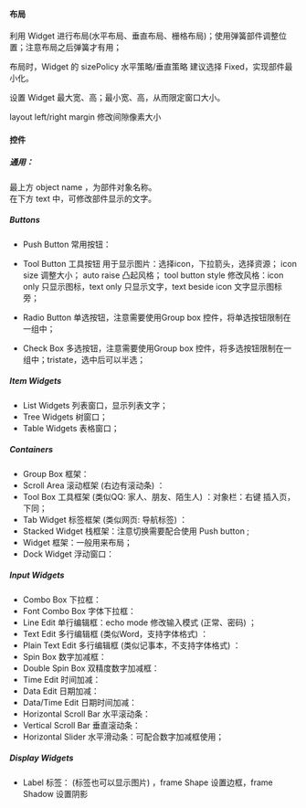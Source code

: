 #### 布局

利用 Widget 进行布局(水平布局、垂直布局、栅格布局)；使用弹簧部件调整位置；注意布局之后弹簧才有用；

布局时，Widget 的 sizePolicy 水平策略/垂直策略 建议选择 Fixed，实现部件最小化。

设置 Widget 最大宽、高；最小宽、高，从而限定窗口大小。

layout  left/right margin 修改间隙像素大小



#### 控件

##### 通用：
最上方 object name ，为部件对象名称。	
在下方 text 中，可修改部件显示的文字。

##### Buttons

* Push Button 常用按钮：

* Tool Button 工具按钮 用于显示图片：选择icon，下拉箭头，选择资源；
  icon size 调整大小；		auto raise 凸起风格；
  tool button style 修改风格：icon only 只显示图标，text only 只显示文字，text beside icon 文字显示图标旁；

* Radio Button 单选按钮，注意需要使用Group box 控件，将单选按钮限制在一组中；
* Check Box 多选按钮，注意需要使用Group box 控件，将多选按钮限制在一组中；tristate，选中后可以半选；

##### Item Widgets

* List Widgets 列表窗口，显示列表文字；
* Tree Widgets 树窗口；
* Table Widgets 表格窗口；

##### Containers

* Group Box 框架：
* Scroll Area 滚动框架 (右边有滚动条) ：
* Tool Box 工具框架 (类似QQ:  家人、朋友、陌生人) ：对象栏：右键 插入页，下同；
* Tab Widget 标签框架 (类似网页:  导航标签) ：
* Stacked Widget 栈框架：注意切换需要配合使用 Push button ;
* Widget 框架：一般用来布局；
* Dock Widget 浮动窗口：

##### Input Widgets

* Combo Box 下拉框：
* Font Combo Box 字体下拉框：
* Line Edit 单行编辑框：echo mode 修改输入模式 (正常、密码) ；
* Text Edit 多行编辑框 (类似Word，支持字体格式) ：
* Plain Text Edit 多行编辑框 (类似记事本，不支持字体格式) ：
* Spin Box 数字加减框：
* Double Spin Box 双精度数字加减框：
* Time Edit 时间加减：
* Data Edit 日期加减：
* Data/Time Edit 日期时间加减：
* Horizontal Scroll Bar 水平滚动条：
* Vertical Scroll Bar 垂直滚动条：
* Horizontal Slider 水平滑动条：可配合数字加减框使用；

##### Display Widgets

* Label 标签： (标签也可以显示图片) ，frame Shape 设置边框，frame Shadow 设置阴影

  
